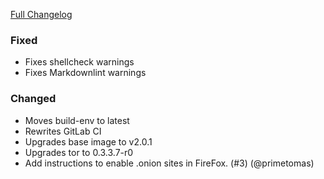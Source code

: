 [Full Changelog][changelog]

### Fixed

- Fixes shellcheck warnings
- Fixes Markdownlint warnings

### Changed

- Moves build-env to latest
- Rewrites GitLab CI
- Upgrades base image to v2.0.1
- Upgrades tor to 0.3.3.7-r0
- Add instructions to enable .onion sites in FireFox. (#3) (@primetomas)

[changelog]: https://github.com/hassio-addons/addon-tor/compare/v1.3.0...v1.4.0